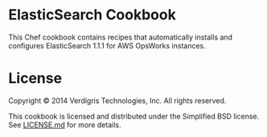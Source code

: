 ElasticSearch Cookbook
======================

This Chef cookbook contains recipes that automatically installs and configures
ElasticSearch 1.1.1 for AWS OpsWorks instances.

License
=======

Copyright &copy; 2014 Verdigris Technologies, Inc. All rights reserved.

This cookbook is licensed and distributed under the Simplified BSD license. See
[LICENSE.md](
  https://github.com/VerdigrisTech/cookbook-elasticsearch/blob/master/LICENSE
) for more details.
